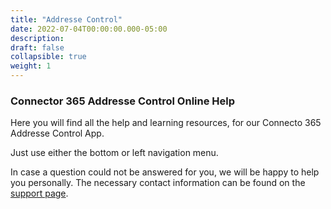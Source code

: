 ```yaml
---
title: "Addresse Control"
date: 2022-07-04T00:00:00.000-05:00
description: 
draft: false
collapsible: true
weight: 1
---
```

### Connector 365 Addresse Control Online Help

Here you will find all the help and learning resources, for our Connecto 365 Addresse Control App.

Just use either the bottom or left navigation menu.

In case a question could not be answered for you, we will be happy to help you personally. The necessary contact information can be found on the [support page](/en-us/apps/addressee-control/help-support).